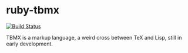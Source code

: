 # ruby-tbmx
[![Build Status](https://travis-ci.org/cgore/ruby-tbmx.svg?branch=master)](https://travis-ci.org/cgore/ruby-tbmx)

TBMX is a markup language, a weird cross between TeX and Lisp, still in early development.
